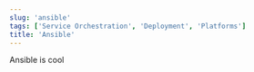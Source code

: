 ```yaml
---
slug: 'ansible'
tags: ['Service Orchestration', 'Deployment', 'Platforms']
title: 'Ansible'
---
```


Ansible is cool